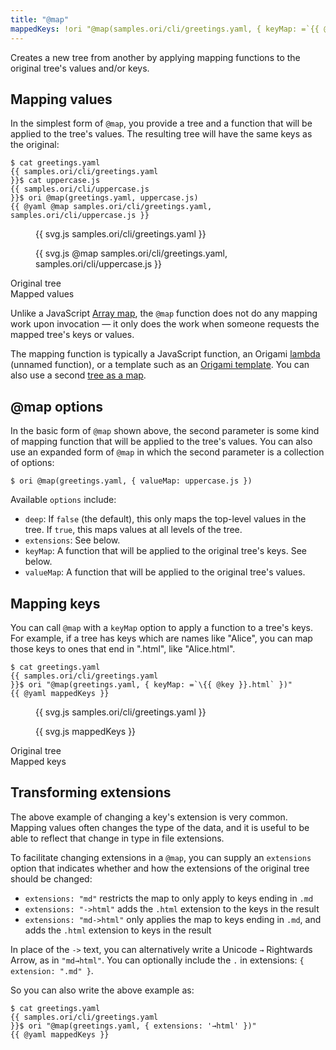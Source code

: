 ```yaml
---
title: "@map"
mappedKeys: !ori "@map(samples.ori/cli/greetings.yaml, { keyMap: =`{{ @key }}.html` })"
---
```


Creates a new tree from another by applying mapping functions to the original tree's values and/or keys.

<a name="values"></a>

## Mapping values

In the simplest form of `@map`, you provide a tree and a function that will be applied to the tree's values. The resulting tree will have the same keys as the original:

```console
$ cat greetings.yaml
{{ samples.ori/cli/greetings.yaml
}}$ cat uppercase.js
{{ samples.ori/cli/uppercase.js
}}$ ori @map(greetings.yaml, uppercase.js)
{{ @yaml @map samples.ori/cli/greetings.yaml, samples.ori/cli/uppercase.js }}
```

<div class="sideBySide">
  <figure>
    {{ svg.js samples.ori/cli/greetings.yaml }}
  </figure>
  <figure>
    {{ svg.js @map samples.ori/cli/greetings.yaml, samples.ori/cli/uppercase.js }}
  </figure>
  <figcaption>Original tree</figcaption>
  <figcaption>Mapped values</figcaption>
</div>

Unlike a JavaScript [Array map](https://developer.mozilla.org/en-US/docs/Web/JavaScript/Reference/Global_Objects/Array/map), the `@map` function does not do any mapping work upon invocation — it only does the work when someone requests the mapped tree's keys or values.

The mapping function is typically a JavaScript function, an Origami [lambda](/language/syntax.html#lambdas-unnamed-functions) (unnamed function), or a template such as an [Origami template](templates.html). You can also use a second [tree as a map](/cli/intro.html#use-a-tree-as-a-map).

## @map options

In the basic form of `@map` shown above, the second parameter is some kind of mapping function that will be applied to the tree's values. You can also use an expanded form of `@map` in which the second parameter is a collection of options:

```console
$ ori @map(greetings.yaml, { valueMap: uppercase.js })
```

Available `options` include:

- `deep`: If `false` (the default), this only maps the top-level values in the tree. If `true`, this maps values at all levels of the tree.
- `extensions`: See below.
- `keyMap`: A function that will be applied to the original tree's keys. See below.
- `valueMap`: A function that will be applied to the original tree's values.

<a name="keys"></a>

## Mapping keys

You can call `@map` with a `keyMap` option to apply a function to a tree's keys. For example, if a tree has keys which are names like "Alice", you can map those keys to ones that end in ".html", like "Alice.html".

```console
$ cat greetings.yaml
{{ samples.ori/cli/greetings.yaml
}}$ ori "@map(greetings.yaml, { keyMap: =`\{{ @key }}.html` })"
{{ @yaml mappedKeys }}
```

<div class="sideBySide">
  <figure>
    {{ svg.js samples.ori/cli/greetings.yaml }}
  </figure>
  <figure>
    {{ svg.js mappedKeys }}
  </figure>
  <figcaption>Original tree</figcaption>
  <figcaption>Mapped keys</figcaption>
</div>

## Transforming extensions

The above example of changing a key's extension is very common. Mapping values often changes the type of the data, and it is useful to be able to reflect that change in type in file extensions.

To facilitate changing extensions in a `@map`, you can supply an `extensions` option that indicates whether and how the extensions of the original tree should be changed:

- `extensions: "md"` restricts the map to only apply to keys ending in `.md`
- `extensions: "->html"` adds the `.html` extension to the keys in the result
- `extensions: "md->html"` only applies the map to keys ending in `.md`, and adds the `.html` extension to keys in the result

In place of the `->` text, you can alternatively write a Unicode `→` Rightwards Arrow, as in `"md→html"`. You can optionally include the `.` in extensions: `{ extension: ".md" }`.

So you can also write the above example as:

```console
$ cat greetings.yaml
{{ samples.ori/cli/greetings.yaml
}}$ ori "@map(greetings.yaml, { extensions: '→html' })"
{{ @yaml mappedKeys }}
```
